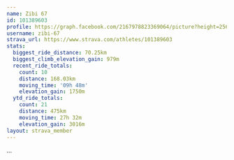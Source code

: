 ```yaml
---
name: Zibi 67
id: 101389603
profile: https://graph.facebook.com/2167978823369064/picture?height=256&width=256
username: zibi-67
strava_url: https://www.strava.com/athletes/101389603
stats:
  biggest_ride_distance: 70.25km
  biggest_climb_elevation_gain: 979m
  recent_ride_totals:
    count: 10
    distance: 168.03km
    moving_time: '09h 48m'
    elevation_gain: 1750m
  ytd_ride_totals:
    count: 21
    distance: 475km
    moving_time: 27h 32m
    elevation_gain: 3016m
layout: strava_member
--- 
```

...
